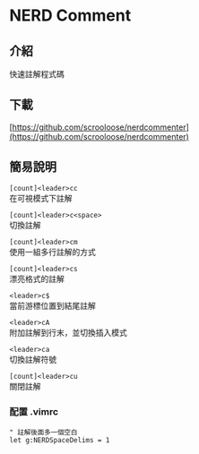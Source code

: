 # NERD Comment

## 介紹

快速註解程式碼

## 下載

[https://github.com/scrooloose/nerdcommenter](https://github.com/scrooloose/nerdcommenter)

## 簡易說明

`[count]<leader>cc`  
在可視模式下註解

`[count]<leader>c<space>`  
切換註解

`[count]<leader>cm`  
使用一組多行註解的方式

`[count]<leader>cs`  
漂亮格式的註解

`<leader>c$`  
當前游標位置到結尾註解

`<leader>cA`  
附加註解到行末，並切換插入模式

`<leader>ca`  
切換註解符號

`[count]<leader>cu`  
關閉註解

### 配置 .vimrc

```text
" 註解後面多一個空白
let g:NERDSpaceDelims = 1
```

